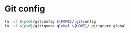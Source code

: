 # Git config

```bash
ln -sf $(pwd)/gitconfig ${HOME}/.gitconfig
ln -sf $(pwd)/gitignore_global ${HOME}/.gitignore_global
```
